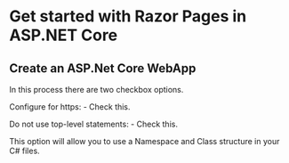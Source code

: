 # Get started with Razor Pages in ASP.NET Core

## Create an ASP.Net Core WebApp

In this process there are two checkbox options.

Configure for https: - Check this.

Do not use top-level statements: - Check this.

This option will allow you to use a Namespace and Class structure in your C# files.
